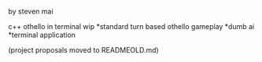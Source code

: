 by steven mai

c++ othello in terminal wip
*standard turn based othello gameplay
*dumb ai
*terminal application


(project proposals moved to READMEOLD.md)
